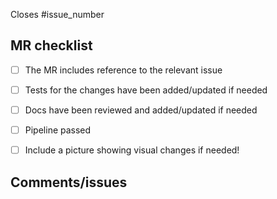 Closes #issue_number

## MR checklist

* [ ] The MR includes reference to the relevant issue
* [ ] Tests for the changes have been added/updated if needed
* [ ] Docs have been reviewed and added/updated if needed
* [ ] Pipeline passed

* [ ] Include a picture showing visual changes if needed!


## Comments/issues